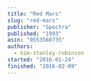 ```yaml
---
title: "Red Mars"
slug: "red-mars"
publisher: "Spectra"
published: "1993"
asin: "0553560735"
authors:
  - kim-stanley-robinson
started: "2016-01-24"
finished: "2016-02-09"
---
```

